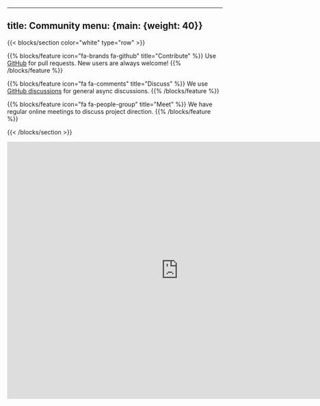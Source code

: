 <!-- mdformat off(yaml frontmatter) -->
---
title: Community
menu: {main: {weight: 40}}
---
<!-- mdformat on -->

{{< blocks/section color="white" type="row" >}}

{{% blocks/feature icon="fa-brands fa-github" title="Contribute" %}} Use
[GitHub](https://github.com/google/heir) for pull requests. New users are always
welcome! {{% /blocks/feature %}}

{{% blocks/feature icon="fa fa-comments" title="Discuss" %}} We use
[GitHub discussions](https://github.com/google/heir/discussions) for general
async discussions. {{% /blocks/feature %}}

{{% blocks/feature icon="fa fa-people-group" title="Meet" %}} We have regular
online meetings to discuss project direction. {{% /blocks/feature %}}

{{< /blocks/section >}}

<iframe src="https://calendar.google.com/calendar/embed?src=c85ecb3cda4bfb7daa3da95d5aeb19672930501b49d17896e65fa3f963f17a80%40group.calendar.google.com&ctz=America%2FLos_Angeles" style="border: 0; display:block; margin: 0 auto" width="800" height="600" frameborder="0" scrolling="no"></iframe>
